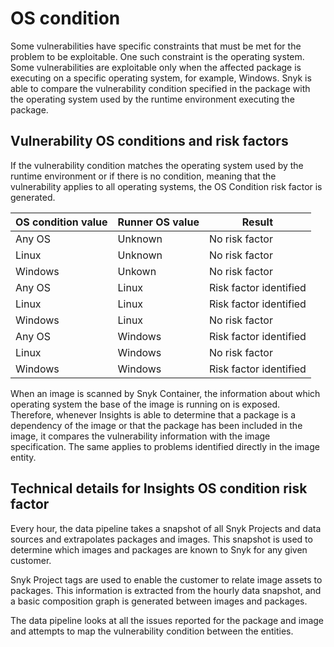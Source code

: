 # OS condition

Some vulnerabilities have specific constraints that must be met for the problem to be exploitable. One such constraint is the operating system. Some vulnerabilities are exploitable only when the affected package is executing on a specific operating system, for example, Windows. Snyk is able to compare the vulnerability condition specified in the package with the operating system used by the runtime environment executing the package.

## Vulnerability OS conditions and risk factors

If the vulnerability condition matches the operating system used by the runtime environment or if there is no condition, meaning that the vulnerability applies to all operating systems, the OS Condition risk factor is generated.

| OS condition value | Runner OS value | Result                 |
| ------------------ | --------------- | ---------------------- |
| Any OS             | Unknown         | No risk factor         |
| Linux              | Unknown         | No risk factor         |
| Windows            | Unkown          | No risk factor         |
| Any OS             | Linux           | Risk factor identified |
| Linux              | Linux           | Risk factor identified |
| Windows            | Linux           | No risk factor         |
| Any OS             | Windows         | Risk factor identified |
| Linux              | Windows         | No risk factor         |
| Windows            | Windows         | Risk factor identified |

When an image is scanned by Snyk Container, the information about which operating system the base of the image is running on is exposed. Therefore, whenever Insights is able to determine that a package is a dependency of the image or that the package has been included in the image, it compares the vulnerability information with the image specification. The same applies to problems identified directly in the image entity.

## Technical details for Insights OS condition risk factor

Every hour, the data pipeline takes a snapshot of all Snyk Projects and data sources and extrapolates packages and images. This snapshot is used to determine which images and packages are known to Snyk for any given customer.&#x20;

Snyk Project tags are used to enable the customer to relate image assets to packages. This information is extracted from the hourly data snapshot, and a basic composition graph is generated between images and packages.

The data pipeline looks at all the issues reported for the package and image and attempts to map the vulnerability condition between the entities.
